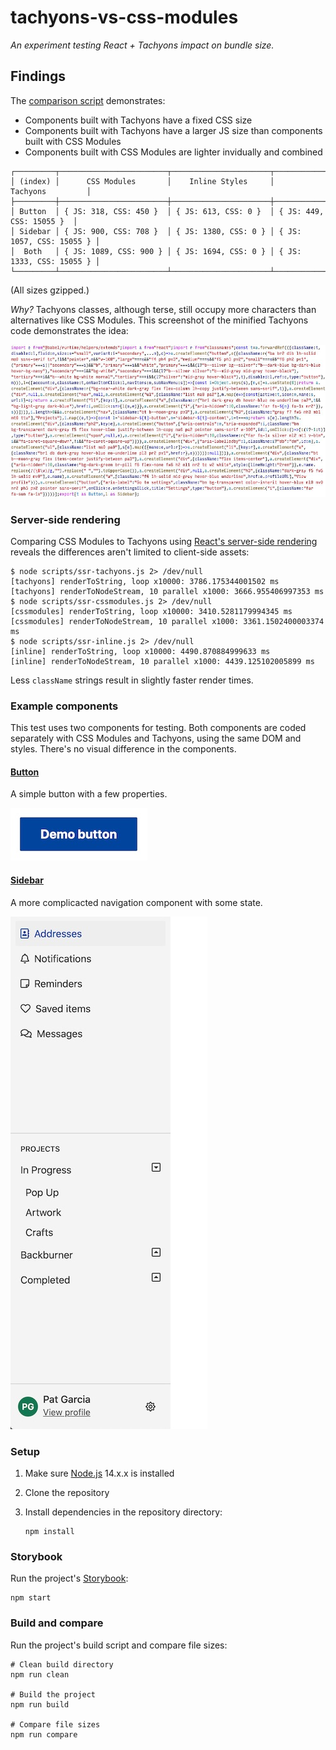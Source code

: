 # tachyons-vs-css-modules

_An experiment testing React + Tachyons impact on bundle size._

## Findings

The [comparison script](./scripts/compare.js) demonstrates:

* Components built with Tachyons have a fixed CSS size
* Components built with Tachyons have a larger JS size than components built
  with CSS Modules
* Components built with CSS Modules are lighter invidually and combined

```
┌─────────┬────────────────────────┬──────────────────────┬──────────────────────────┐
│ (index) │      CSS Modules       │    Inline Styles     │         Tachyons         │
├─────────┼────────────────────────┼──────────────────────┼──────────────────────────┤
│ Button  │ { JS: 318, CSS: 450 }  │ { JS: 613, CSS: 0 }  │ { JS: 449, CSS: 15055 }  │
│ Sidebar │ { JS: 900, CSS: 708 }  │ { JS: 1380, CSS: 0 } │ { JS: 1057, CSS: 15055 } │
│  Both   │ { JS: 1089, CSS: 900 } │ { JS: 1694, CSS: 0 } │ { JS: 1333, CSS: 15055 } │
└─────────┴────────────────────────┴──────────────────────┴──────────────────────────┘
```

(All sizes gzipped.)

_Why?_ Tachyons classes, although terse, still occupy more characters than
alternatives like CSS Modules.  This screenshot of the minified Tachyons code
demonstrates the idea:

![Screenshot of minified Tachyons components](./img/minified-tachyons.jpg)

### Server-side rendering

Comparing CSS Modules to Tachyons using [React's server-side
rendering](https://reactjs.org/docs/react-dom-server.html) reveals the
differences aren't limited to client-side assets:

```shell
$ node scripts/ssr-tachyons.js 2> /dev/null
[tachyons] renderToString, loop x10000: 3786.175344001502 ms
[tachyons] renderToNodeStream, 10 parallel x1000: 3666.955406997353 ms
$ node scripts/ssr-cssmodules.js 2> /dev/null
[cssmodules] renderToString, loop x10000: 3410.5281179994345 ms
[cssmodules] renderToNodeStream, 10 parallel x1000: 3361.1502400003374 ms
$ node scripts/ssr-inline.js 2> /dev/null
[inline] renderToString, loop x10000: 4490.870884999633 ms
[inline] renderToNodeStream, 10 parallel x1000: 4439.125102005899 ms
```

Less `className` strings result in slightly faster render times.

### Example components

This test uses two components for testing. Both components are coded separately
with CSS Modules and Tachyons, using the same DOM and styles. There's no visual
difference in the components.

#### [Button](./src/Button)

A simple button with a few properties.

<img alt="Screenshot of button" height="84" src="./img/button.jpg" width="219" />

#### [Sidebar](./src/Sidebar)

A more complicacted navigation component with some state.

<img alt="Screenshot of sidebar" height="820" src="./img/sidebar.jpg" width="315" />

### Setup

1. Make sure [Node.js](https://nodejs.org/en/) 14.x.x is installed
2. Clone the repository
3. Install dependencies in the repository directory:

    ```shell
    npm install
    ```

### Storybook

Run the project's [Storybook](https://storybook.js.org):

```shell
npm start
```

### Build and compare

Run the project's build script and compare file sizes:

```shell
# Clean build directory
npm run clean

# Build the project
npm run build

# Compare file sizes
npm run compare
```

